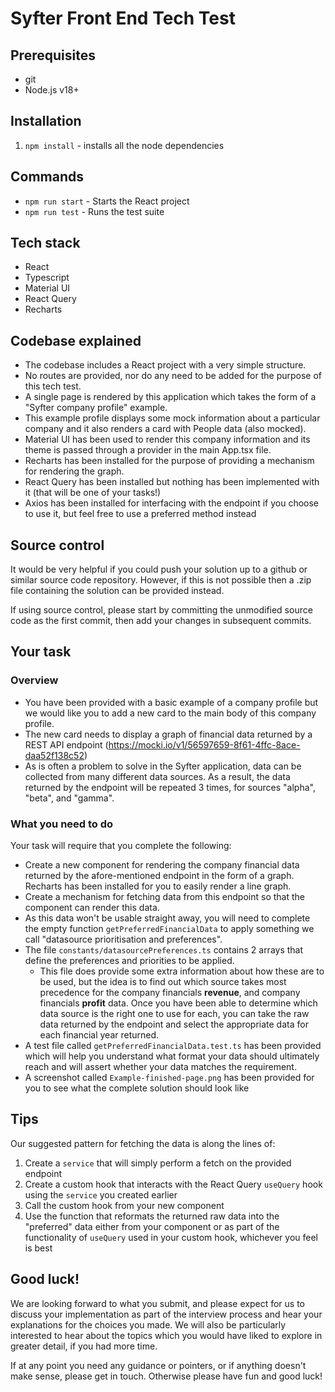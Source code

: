 # Syfter Front End Tech Test

## Prerequisites

- git
- Node.js v18+

## Installation

1. `npm install` - installs all the node dependencies

## Commands

- `npm run start` - Starts the React project
- `npm run test` - Runs the test suite

## Tech stack

- React
- Typescript
- Material UI
- React Query
- Recharts

## Codebase explained

- The codebase includes a React project with a very simple structure.
- No routes are provided, nor do any need to be added for the purpose of this tech test.
- A single page is rendered by this application which takes the form of a "Syfter company profile" example.
- This example profile displays some mock information about a particular company and it also renders a card with People data (also mocked).
- Material UI has been used to render this company information and its theme is passed through a provider in the main App.tsx file.
- Recharts has been installed for the purpose of providing a mechanism for rendering the graph.
- React Query has been installed but nothing has been implemented with it (that will be one of your tasks!)
- Axios has been installed for interfacing with the endpoint if you choose to use it, but feel free to use a preferred method instead

## Source control

It would be very helpful if you could push your solution up to a github or similar source code repository. However, if this is not possible then a .zip file containing the solution can be provided instead.

If using source control, please start by committing the unmodified source code as the first commit, then add your changes in subsequent commits.

## Your task

### Overview

- You have been provided with a basic example of a company profile but we would like you to add a new card to the main body of this company profile.
- The new card needs to display a graph of financial data returned by a REST API endpoint (https://mocki.io/v1/56597659-8f61-4ffc-8ace-daa52f138c52)
- As is often a problem to solve in the Syfter application, data can be collected from many different data sources. As a result, the data returned by the endpoint will be repeated 3 times, for sources "alpha", "beta", and "gamma".

### What you need to do
Your task will require that you complete the following:

- Create a new component for rendering the company financial data returned by the afore-mentioned endpoint in the form of a graph. Recharts has been installed for you to easily render a line graph.
- Create a mechanism for fetching data from this endpoint so that the component can render this data.
- As this data won't be usable straight away, you will need to complete the empty function `getPreferredFinancialData` to apply something we call "datasource prioritisation and preferences".
- The file `constants/datasourcePreferences.ts` contains 2 arrays that define the preferences and priorities to be applied.
  - This file does provide some extra information about how these are to be used, but the idea is to find out which source takes most precedence for the company financials **revenue**, and company financials **profit** data. Once you have been able to determine which data source is the right one to use for each, you can take the raw data returned by the endpoint and select the appropriate data for each financial year returned.
- A test file called `getPreferredFinancialData.test.ts` has been provided which will help you understand what format your data should ultimately reach and will assert whether your data matches the requirement.
- A screenshot called `Example-finished-page.png` has been provided for you to see what the complete solution should look like

## Tips

Our suggested pattern for fetching the data is along the lines of:

1. Create a `service` that will simply perform a fetch on the provided endpoint
2. Create a custom hook that interacts with the React Query `useQuery` hook using the `service` you created earlier
3. Call the custom hook from your new component
4. Use the function that reformats the returned raw data into the "preferred" data either from your component or as part of the functionality of `useQuery` used in your custom hook, whichever you feel is best

## Good luck!
We are looking forward to what you submit, and please expect for us to discuss your implementation as part of the interview process and hear your explanations for the choices you made. We will also be particularly interested to hear about the topics which you would have liked to explore in greater detail, if you had more time.

If at any point you need any guidance or pointers, or if anything doesn't make sense, please get in touch. Otherwise please have fun and good luck!
